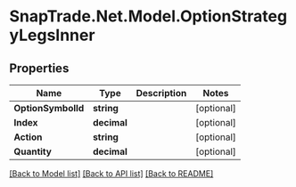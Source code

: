 # SnapTrade.Net.Model.OptionStrategyLegsInner

## Properties

Name | Type | Description | Notes
------------ | ------------- | ------------- | -------------
**OptionSymbolId** | **string** |  | [optional] 
**Index** | **decimal** |  | [optional] 
**Action** | **string** |  | [optional] 
**Quantity** | **decimal** |  | [optional] 

[[Back to Model list]](../README.md#documentation-for-models) [[Back to API list]](../README.md#documentation-for-api-endpoints) [[Back to README]](../README.md)

